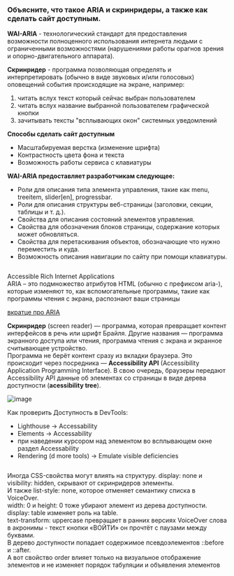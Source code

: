 ### Объясните, что такое ARIA и скринридеры, а также как сделать сайт доступным.

**WAI-ARIA** - технологический стандарт для предоставления возможности полноценного использования интернета людьми с ограниченными возможностями (нарушениями работы орагнов зрения и опорно-двигательного аппарата). 

**Скринридер** - программа позволяющая определять и интерпретировать (обычно в виде звуковых и/или голосовых) оповещений события происходящие на экране, например:

1. читать вслух текст который сейчас выбран пользователем
2. читать вслух название выбранной пользователем графической кнопки
3. зачитывать тексты "всплывающих окон" системных уведомлений

**Способы сделать сайт доступным**

- Масштабируемая верстка (изменение шрифта)
- Контрастность цвета фона и текста
- Возможность работы сервиса с клавиатуры

**WAI-ARIA предоставляет разработчикам следующее:**

- Роли для описания типа элемента управления, такие как menu, treeitem, slider[en], progressbar.
- Роли для описания структуры веб-страницы (заголовки, секции, таблицы и т. д.).
- Свойства для описания состояний элементов управления.
- Свойства для обозначения блоков страницы, содержание которых может обновляться.
- Свойства для перетаскивания объектов, обозначающие что нужно переместить и куда.
- Возможность описания навигации по сайту при помощи клавиатуры.

```

```
    
  Accessible Rich Internet Applications  
  ARIA – это подмножество атрибутов HTML (обычно с префиксом aria-), которые изменяют то, как вспомогательные программы, такие как программы чтения с экрана, распознают ваши страницы

  [вкратце про ARIA](https://doka.guide/a11y/aria-attrs/)  


  **Скринридер** (screen reader) — программа, которая превращает контент интерфейсов в речь или шрифт Брайля. Другие названия — программа экранного доступа или чтения, программа чтения с экрана и экранное считывающее устройство.  
  Программа не берёт контент сразу из вкладки браузера. Это происходит через посредника — **Accessibility API** (Accessibility Application Programming Interface). В свою очередь, браузеры передают Accessibility API данные об элементах со страницы в виде дерева доступности (**acessibility tree**).  
  

![image](https://github.com/AntonGitCode/FEFAQ/assets/117078390/bd9f09cd-ceb3-4215-8e42-af007edf7de8)

Как проверить Доступность в DevTools:  
  - Lighthouse -> Accessability
  - Elements -> Accessability
  - при наведении курсором над элементом во всплывающем окне раздел Accessability
  - Rendering (d more tools) -> Emulate visible deficiencies

```

```
Иногда CSS-свойства могут влиять на структуру.
display: none и visibility: hidden, скрывают от скринридеров элементы.  
И также list-style: none, которое отменяет семантику списка в VoiceOver.  
width: 0 и height: 0 тоже убирают элемент из дерева доступности.  
display: table изменяет роль на table.  
text-transform: uppercase превращает в ранних версиях VoiceOver слова в акронимы - текст кнопки «ВОЙТИ» он прочтёт с паузами между буквами.  
В дерево доступности попадает содержимое псевдоэлементов ::before и ::after.  
А вот свойство order влияет только на визуальное отображение элементов и не изменяет порядок табуляции и объявления элементов
  
